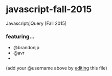 # javascript-fall-2015
Javascript/jQuery [Fall 2015]

### featuring... 
 * @brandonjp
 * @avr
 * 

(add your @username above by [editing](https://github.com/BloomingtonCodeSchool/javascript-fall-2015/edit/master/README.md) this file)

